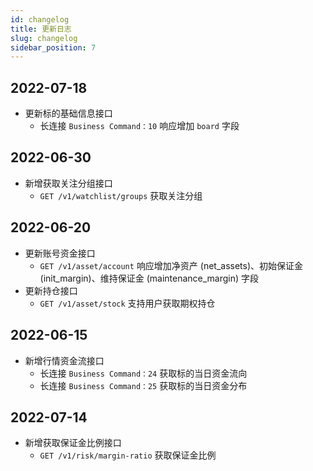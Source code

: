 ```yaml
---
id: changelog
title: 更新日志
slug: changelog
sidebar_position: 7
---
```


## 2022-07-18

- 更新标的基础信息接口
  - 长连接 `Business Command：10` 响应增加 `board` 字段

## 2022-06-30

- 新增获取关注分组接口
  - `GET /v1/watchlist/groups` 获取关注分组

## 2022-06-20

- 更新账号资金接口
  - `GET /v1/asset/account` 响应增加净资产 (net_assets)、初始保证金 (init_margin)、维持保证金 (maintenance_margin) 字段
- 更新持仓接口
  - `GET /v1/asset/stock` 支持用户获取期权持仓

## 2022-06-15

- 新增行情资金流接口
  - 长连接 `Business Command：24` 获取标的当日资金流向
  - 长连接 `Business Command：25` 获取标的当日资金分布

## 2022-07-14

- 新增获取保证金比例接口
  - `GET /v1/risk/margin-ratio` 获取保证金比例
